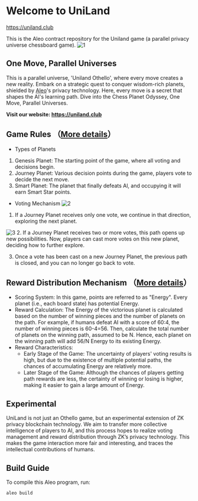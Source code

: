 # Welcome to UniLand
https://uniland.club

This is the Aleo contract repository for the Uniland game (a parallel privacy universe chessboard game).
![1](https://github.com/jacobonchain/uniland-contract/assets/167742857/5b42ad5d-5e93-453a-b9f2-83f551409a5c)


## One Move, Parallel Universes

This is a parallel universe, 'Uniland Othello', where every move creates a new reality.
Embark on a strategic quest to conquer wisdom-rich planets, shielded by [Aleo](https://aleo.org/)'s privacy technology.
Here, every move is a secret that shapes the AI's learning path. Dive into the Chess Planet Odyssey, One Move, Parallel Universes.

**Visit our website: https://uniland.club**

## Game Rules （[More details](https://uniland.club/vote-rule)）

- Types of Planets

1. Genesis Planet: The starting point of the game, where all voting and decisions begin.
2. Journey Planet: Various decision points during the game, players vote to decide the next move.
3. Smart Planet: The planet that finally defeats Al, and occupying it will earn Smart Star points.

- Voting Mechanism
![2](https://github.com/jacobonchain/uniland-contract/assets/167742857/538a71c5-17c2-4adc-8be2-2b3d72bec054)
1. If a Journey Planet receives only one vote, we continue in that direction, exploring the next planet.

![3](https://github.com/jacobonchain/uniland-contract/assets/167742857/0793f7e9-32e7-4dec-b30b-ddd07c623f5a)
2. If a Journey Planet receives two or more votes, this path opens up new possibilities. Now, players can cast more votes on this new planet, deciding how to further explore.

3. Once a vote has been cast on a new Journey Planet, the previous path is closed, and you can no longer go back to vote.



## Reward Distribution Mechanism （[More details](https://uniland.club/reward-rule)）

- Scoring System: In this game, points are referred to as "Energy". Every planet (i.e., each board state) has potential Energy.
- Reward Calculation: The Energy of the victorious planet is calculated based on the number of winning pieces and the number of planets on the path. For example, if humans defeat AI with a score of 60:4, the number of winning pieces is 60-4=56. Then, calculate the total number of planets on the winning path, assumed to be N. Hence, each planet on the winning path will add 56/N Energy to its existing Energy.
- Reward Characteristics:
   - Early Stage of the Game: The uncertainty of players' voting results is high, but due to the existence of multiple potential paths, the chances of accumulating Energy are relatively more.
   - Later Stage of the Game: Although the chances of players getting path rewards are less, the certainty of winning or losing is higher, making it easier to gain a large amount of Energy.

## Experimental

UniLand is not just an Othello game, but an experimental extension of ZK privacy blockchain technology. We aim to transfer more collective intelligence of players to AI, and this process hopes to realize voting management and reward distribution through ZK’s privacy technology. This makes the game interaction more fair and interesting, and traces the intellectual contributions of humans.  

## Build Guide

To compile this Aleo program, run:

```sh
aleo build
